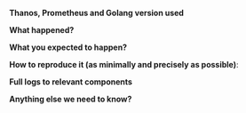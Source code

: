 <!--
Template relevant to bug reports only!

Keep issue title verbose enough and add prefix telling
about what components it touches e.g "query:" or ".*:"
-->

**Thanos, Prometheus and Golang version used**

<!--
Output of "thanos --version" or docker image:tag used.
(Double-check if all deployed components/services have expected versions)

If you are using custom build from master branch, have you checked out the tip of the master?
-->

**What happened?**

**What you expected to happen?**

**How to reproduce it (as minimally and precisely as possible)**:

**Full logs to relevant components**

<!--
Uncomment if you would like to post collapsible logs:

<details>Logs
<p>

```
```

</p>
</details>
-->

**Anything else we need to know?**

<!--
Uncomment and fill if you use not casual environment or if it might be relevant.

**Environment**:
- OS (e.g. from /etc/os-release):
- Kernel (e.g. `uname -a`):
- Others:

-->